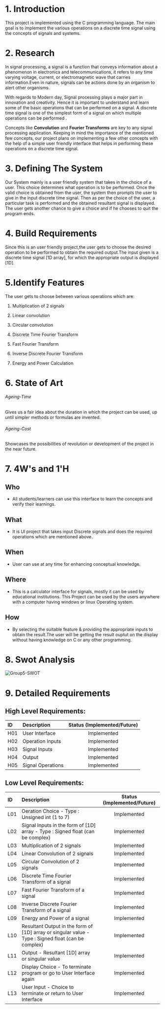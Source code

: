 # 1. Introduction
This project is implemented using the C programming language. The main goal is to implement the various operations on a discrete time signal using the concepts of signals and systems.

# 2. Research
In signal processing, a signal is a function that conveys information about a phenomenon in electronics and telecommunications, it refers to any time varying voltage, current, or electromagnetic wave that carries information.Even in nature, signals can be actions done by an organism to alert other organisms.

With regards to Modern day, Signal processing plays a major part in innovation and creativity. Hence it is important to understand and learn some of the basic operations that can be performed on a signal. A discrete time signal is one of the simplest form of a signal on which multiple operations can be performed .

Concepts like **Convolution** and **Fourier Transforms** are key to any signal processing application. Keeping in mind the importance of the mentioned few concepts, our project plans on implementing a few other concepts with the help of a simple user friendly interface that helps in performing these operations on a discrete time signal.

# 3. Defining The System

Our System mainly is a user friendly system that takes in the choice of a user. This choice determines what operation is to be performed. Once the valid choice is obtained from the user, the system then prompts the user to give in the input discrete time signal. Then as per the choice of the user, a particular task is performed and the obtained resultant signal is displayed. The user gets another chance to give a choice and if he chooses to quit the program ends.

# 4. Build Requirements

Since this is an user friendly project,the user gets to choose the desired operation to be performed to obtain the required output.The input given is a discrete time signal [1D array], for which the appropriate output is displayed [1D].

# 5.Identify Features

The user gets to choose between various operations which are:

1. Multiplication of 2 signals

2. Linear convolution

3. Circular convolution

4. Discrete Time Fourier Transform

5. Fast Fourier Transform

6. Inverse Discrete Fourier Transform

7. Energy and Power Calculation

# 6. State of Art

###### Ageing-Time

Gives us a fair idea about the duration in which the project can be used, up until simpler methods or formulas are invented.

###### Ageing-Cost

Showcases the possibilities of revolution or development of the project in the near future.

# 7. 4W&#39;s and 1&#39;H
## Who	
*   All students/learners can use this interface to learn the concepts and verify their learnings.
## What
*   It is UI project that takes input Discrete signals and does the required operations which are mentioned above.
## When
*   User can use at any time for enhancing conceptual knowledge. 
## Where
*   This is a calculator interface for signals, mostly it can be used by educational institutions. This Project can be used by the users anywhere with a computer having windows or linux Operating system.
## How
*   By selecting the suitable feature & providing the appropriate inputs to obtain the result.The user will be getting the result ouptut on the display without having knowledge on C or any other programming.

# 8. Swot Analysis
![Group5-SWOT](https://user-images.githubusercontent.com/86190217/130076044-25182d2b-2759-4b9c-bf49-8385fc307bd6.jpg)

# 9. Detailed Requirements

## High Level Requirements:
|  ID           |  Description        |  Status (Implemented/Future)   |    
| :------------- | :---------- | :-----------: |
|  H01             | User Interface   | Implemented   |
|  H02             | Operation Inputs  | Implemented   |
|  H03             | Signal Inputs   | Implemented   |
|  H04             | Output      | Implemented       |
|  H05             | Signal Operations | Implemented |

## Low Level Requirements:
|  ID  |  Description        |  Status (Implemented/Future)      | 
| :-------| :---------- | :-----------: |
|  L01      |   Oeration Choice - Type : Unsigned int (1 to 7) |  Implemented   | 
|  L02      |   Signal Inputs in the form of [1D] array - Type : Signed float (can be complex) |  Implemented    |
|  L03      |   Multiplication of 2 signals  |  Implemented    |
|  L04      |   Linear Convolution of 2 signals |  Implemented    |
|  L05      |   Circular Convolution of 2 signals|  Implemented    |
|  L06      |   Discrete Time Fourier Transform of a signal |  Implemented    |
|  L07      |   Fast Fourier Transform of a signal |  Implemented    |
|  L08      |   Inverse Discrete Fourier Transform of a signal |  Implemented    |
|  L09      |   Energy and Power of a signal |  Implemented    |
|  L10      |   Resultant Output in the form of [1D] array or singular value - Type : Signed float (can be complex) |  Implemented    |
|  L11      |   Output - Resultant [1D] array or singular value | Implemented      |
|  L12      |   Display Choice - To terminate program or go to User Interface again  |  Implemented    |
|  L13      |   User Input - Choice to terminate or return to User Interface |  Implemented    |




